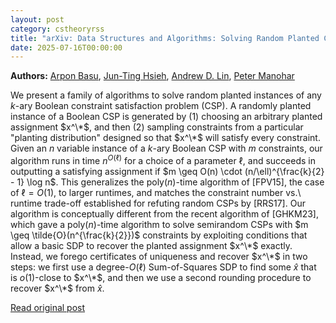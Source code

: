 ```yaml
---
layout: post
category: cstheoryrss
title: "arXiv: Data Structures and Algorithms: Solving Random Planted CSPs below the $n^{k/2}$ Threshold"
date: 2025-07-16T00:00:00
---
```


**Authors:** [Arpon Basu](https://dblp.uni-trier.de/search?q=Arpon+Basu), [Jun-Ting Hsieh](https://dblp.uni-trier.de/search?q=Jun-Ting+Hsieh), [Andrew D. Lin](https://dblp.uni-trier.de/search?q=Andrew+D.+Lin), [Peter Manohar](https://dblp.uni-trier.de/search?q=Peter+Manohar)

We present a family of algorithms to solve random planted instances of any
$k$-ary Boolean constraint satisfaction problem (CSP). A randomly planted
instance of a Boolean CSP is generated by (1) choosing an arbitrary planted
assignment $x^\*$, and then (2) sampling constraints from a particular "planting
distribution" designed so that $x^\*$ will satisfy every constraint. Given an
$n$ variable instance of a $k$-ary Boolean CSP with $m$ constraints, our
algorithm runs in time $n^{O(\ell)}$ for a choice of a parameter $\ell$, and
succeeds in outputting a satisfying assignment if $m \geq O(n) \cdot
(n/\ell)^{\frac{k}{2} - 1} \log n$. This generalizes the
$\mathrm{poly}(n)$-time algorithm of [FPV15], the case of $\ell = O(1)$, to
larger runtimes, and matches the constraint number vs.\ runtime trade-off
established for refuting random CSPs by [RRS17].
Our algorithm is conceptually different from the recent algorithm of
[GHKM23], which gave a $\mathrm{poly}(n)$-time algorithm to solve semirandom
CSPs with $m \geq \tilde{O}(n^{\frac{k}{2}})$ constraints by exploiting
conditions that allow a basic SDP to recover the planted assignment $x^\*$
exactly. Instead, we forego certificates of uniqueness and recover $x^\*$ in two
steps: we first use a degree-$O(\ell)$ Sum-of-Squares SDP to find some
$\hat{x}$ that is $o(1)$-close to $x^\*$, and then we use a second rounding
procedure to recover $x^\*$ from $\hat{x}$.

[Read original post](http://arxiv.org/abs/2507.10833v1)
